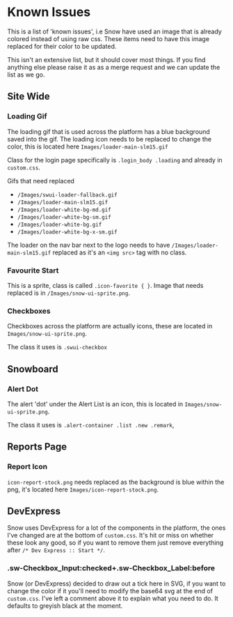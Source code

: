 # Known Issues
This is a list of 'known issues', i.e Snow have used an image that is already colored instead of using raw css.  These items need to have this image replaced for their color to be updated.

This isn't an extensive list, but it should cover most things.  If you find anything else please raise it as as a merge request and we can update the list as we go.

## Site Wide
### Loading Gif
The loading gif that is used across the platform has a blue background saved into the gif.  The loading icon needs to be replaced to change the color, this is located here `Images/loader-main-slm15.gif`

Class for the login page specifically is `.login_body .loading` and already in `custom.css`. 

Gifs that need replaced

- `/Images/swui-loader-fallback.gif`
- `/Images/loader-main-slm15.gif`
- `/Images/loader-white-bg-md.gif`
- `/Images/loader-white-bg-sm.gif`
- `/Images/loader-white-bg.gif`
- `/Images/loader-white-bg-x-sm.gif`

The loader on the nav bar next to the logo needs to have `/Images/loader-main-slm15.gif` replaced as it's an `<img src>` tag with no class. 

### Favourite Start
This is a sprite, class is called `.icon-favorite { }`.  Image that needs replaced is in `/Images/snow-ui-sprite.png`.

### Checkboxes
Checkboxes across the platform are actually icons, these are located in `Images/snow-ui-sprite.png`.

The class it uses is `.swui-checkbox`

## Snowboard
### Alert Dot
The alert 'dot' under the Alert List is an icon, this is located in `Images/snow-ui-sprite.png`.

The class it uses is `.alert-container .list .new .remark`, 

## Reports Page
### Report Icon
`icon-report-stock.png` needs replaced as the background is blue within the png, it's located here `Images/icon-report-stock.png`.

## DevExpress
Snow uses DevExpress for a lot of the components in the platform, the ones I've changed are at the bottom of `custom.css`.  It's hit or miss on whether these look any good, so if you want to remove them just remove everything after `/* Dev Express :: Start */`.

### .sw-Checkbox_Input:checked+.sw-Checkbox_Label:before
Snow (or DevExpress) decided to draw out a tick here in SVG, if you want to change the color if it you'll need to modify the base64 svg at the end of `custom.css`.  I've left a comment above it to explain what you need to do.  It defaults to greyish black at the moment.

